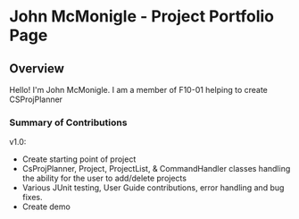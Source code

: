 # John McMonigle - Project Portfolio Page

## Overview

Hello! I'm John McMonigle.
I am a member of F10-01 helping to create CSProjPlanner

### Summary of Contributions
v1.0:
 - Create starting point of project
 - CsProjPlanner, Project, ProjectList, & CommandHandler classes
handling the ability for the user to add/delete projects
 - Various JUnit testing, User Guide contributions, error handling and bug fixes. 
 - Create demo